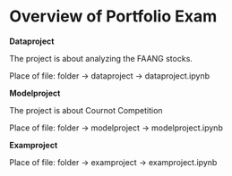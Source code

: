 # Overview of Portfolio Exam

**Dataproject**

The project is about analyzing the FAANG stocks.

Place of file: folder -> dataproject -> dataproject.ipynb

**Modelproject**

The project is about Cournot Competition

Place of file: folder -> modelproject -> modelproject.ipynb

**Examproject**

Place of file: folder -> examproject -> examproject.ipynb
